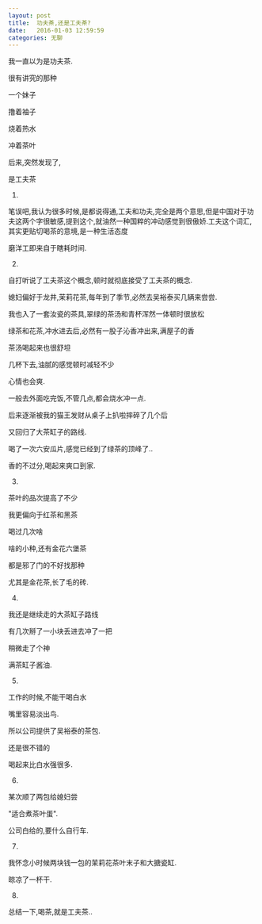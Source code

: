 ```yaml
---
layout: post
title:  功夫茶,还是工夫茶?
date:   2016-01-03 12:59:59
categories: 无聊
---
```


我一直以为是功夫茶.


很有讲究的那种

一个妹子

撸着袖子

烧着热水

冲着茶叶


后来,突然发现了,

是工夫茶


1.

笔误吧,我认为很多时候,是都说得通,工夫和功夫,完全是两个意思,但是中国对于功夫这两个字很敏感,提到这个,就油然一种国粹的冲动感觉到很傲娇.工夫这个词汇,其实更贴切喝茶的意境,是一种生活态度

磨洋工即来自于瞎耗时间.


2.

自打听说了工夫茶这个概念,顿时就彻底接受了工夫茶的概念.

媳妇偏好于龙井,茉莉花茶,每年到了季节,必然去吴裕泰买几辆来尝尝.

我也入了一套汝瓷的茶具,翠绿的茶汤和青杯浑然一体顿时很放松

绿茶和花茶,冲水进去后,必然有一股子沁香冲出来,满屋子的香

茶汤喝起来也很舒坦

几杯下去,油腻的感觉顿时减轻不少

心情也会爽.

一般去外面吃完饭,不管几点,都会烧水冲一点.

后来逐渐被我的猫王发财从桌子上扒啦摔碎了几个后

又回归了大茶缸子的路线.

喝了一次六安瓜片,感觉已经到了绿茶的顶峰了..

香的不过分,喝起来爽口到家.


3.

茶叶的品次提高了不少

我更偏向于红茶和黑茶

喝过几次啥

啥的小种,还有金花六堡茶

都是邪了门的不好找那种

尤其是金花茶,长了毛的砖.

4.

我还是继续走的大茶缸子路线

有几次掰了一小块丢进去冲了一把

稍微走了个神

满茶缸子酱油.

5.

工作的时候,不能干喝白水

嘴里容易淡出鸟.

所以公司提供了吴裕泰的茶包.

还是很不错的

喝起来比白水强很多.

6.

某次顺了两包给媳妇尝

"适合煮茶叶蛋".

公司白给的,要什么自行车.

7.

我怀念小时候两块钱一包的茉莉花茶叶末子和大搪瓷缸.

晾凉了一杯干.

8.

总结一下,喝茶,就是工夫茶..
